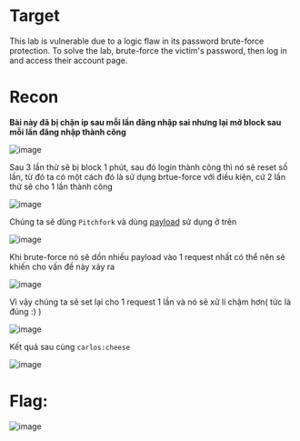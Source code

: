 # Target

This lab is vulnerable due to a logic flaw in its password brute-force protection. To solve the lab, brute-force the victim's password, then log in and access their account page.

# Recon

**Bài này đã bị chặn ip sau mỗi lần đăng nhập sai nhưng lại mở block sau mỗi lần đăng nhập thành công**

![image](https://github.com/vanniichan/Portswigger/assets/112863484/e6ff9f39-9874-4888-aae5-ab6b8576b702)

Sau 3 lần thử sẽ bị block 1 phút, sau đó login thành công thì nó sẽ reset số lần, từ đó ta có một cách đó là sử dụng brtue-force với điều kiện, cứ 2 lần thử sẽ cho 1 lần thành công

![image](https://github.com/vanniichan/Portswigger/assets/112863484/660c8f28-5325-4624-89a5-7e08b0810344)

Chúng ta sẽ dùng `Pitchfork` và dùng [payload]() sử dụng ở trên

![image](https://github.com/vanniichan/Portswigger/assets/112863484/d0bce7ba-1e4a-418f-a13e-57e101d3db55)

Khi brute-force nó sẽ dồn nhiều payload vào 1 request nhất có thể nên sẽ khiến cho vấn đề này xảy ra

![image](https://github.com/vanniichan/Portswigger/assets/112863484/7776f2ad-ae56-4343-bcc5-584e9f4b0eb8)

Vì vậy chúng ta sẽ set lại cho 1 request 1 lần và nó sẽ xử lí chậm hơn( tức là đúng :) )

![image](https://github.com/vanniichan/Portswigger/assets/112863484/8c0fce07-cfc2-4b34-a482-919704f3000a)

Kết quả sau cùng `carlos:cheese`

![image](https://github.com/vanniichan/Portswigger/assets/112863484/75e9f2ec-69bb-4706-b046-a988b78a05bb)

# Flag:

![image](https://github.com/vanniichan/Portswigger/assets/112863484/b963f7fa-fbff-4104-b392-edeb8397dc61)
